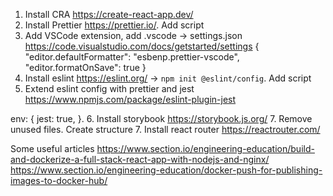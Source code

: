 1. Install CRA https://create-react-app.dev/
2. Install Prettier https://prettier.io/. Add script
3. Add VSCode extension, add .vscode -> settings.json https://code.visualstudio.com/docs/getstarted/settings
   {
   "editor.defaultFormatter": "esbenp.prettier-vscode",
   "editor.formatOnSave": true
   }
4. Install eslint https://eslint.org/ -> `npm init @eslint/config`. Add script
5. Extend eslint config with prettier and jest https://www.npmjs.com/package/eslint-plugin-jest

env: {
jest: true,
}. 6. Install storybook https://storybook.js.org/ 7. Remove unused files. Create structure 7. Install react router https://reactrouter.com/

Some useful articles
https://www.section.io/engineering-education/build-and-dockerize-a-full-stack-react-app-with-nodejs-and-nginx/
https://www.section.io/engineering-education/docker-push-for-publishing-images-to-docker-hub/

